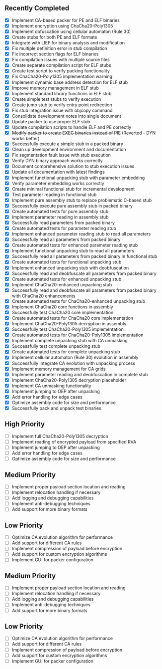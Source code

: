 ## Recently Completed
- [x] Implement CA-based packer for PE and ELF binaries
- [x] Implement encryption using ChaCha20-Poly1305
- [x] Implement obfuscation using cellular automaton (Rule 30)
- [x] Create stubs for both PE and ELF formats
- [x] Integrate with LIEF for binary analysis and modification
- [x] Fix multiple definition error in stub compilation
- [x] Fix incorrect section flags for ELF binaries
- [x] Fix compilation issues with multiple source files
- [x] Create separate compilation script for ELF stubs
- [x] Create test script to verify packing functionality
- [x] Fix ChaCha20-Poly1305 implementation warning
- [x] Implement dynamic base address detection for ELF stub
- [x] Improve memory management in ELF stub
- [x] Implement standard library functions in ELF stub
- [x] Create simple test stubs to verify execution
- [x] Create jump stub to verify entry point redirection
- [x] Fix stub integration issue with objcopy command
- [x] Consolidate development notes into single document
- [x] Update packer to use proper ELF stub
- [x] Update compilation scripts to handle ELF and PE correctly
- [x] ~~Modify packer to create EXEC binaries instead of PIE~~ (Reverted - DYN works better)
- [x] Successfully execute a simple stub in a packed binary
- [x] Clean up development environment and documentation
- [x] Fix segmentation fault issue with stub execution
- [x] Verify DYN binary approach works correctly
- [x] Document comprehensive solution to stub execution issues
- [x] Update all documentation with latest findings
- [x] Implement functional unpacking stub with parameter embedding
- [x] Verify parameter embedding works correctly
- [x] Create minimal functional stub for incremental development
- [x] Test parameter reading in functional stub
- [x] Implement pure assembly stub to replace problematic C-based stub
- [x] Successfully execute pure assembly stub in packed binary
- [x] Create automated tests for pure assembly stub
- [x] Implement parameter reading in assembly stub
- [x] Successfully read parameters from packed binary
- [x] Create automated tests for parameter reading stub
- [x] Implement enhanced parameter reading stub to read all parameters
- [x] Successfully read all parameters from packed binary
- [x] Create automated tests for enhanced parameter reading stub
- [x] Implement functional unpacking stub to read all parameters
- [x] Successfully read all parameters from packed binary in functional stub
- [x] Create automated tests for functional unpacking stub
- [x] Implement enhanced unpacking stub with deobfuscation
- [x] Successfully read and deobfuscate all parameters from packed binary
- [x] Create automated tests for enhanced unpacking stub
- [x] Implement ChaCha20-enhanced unpacking stub
- [x] Successfully read and deobfuscate all parameters from packed binary with ChaCha20 enhancements
- [x] Create automated tests for ChaCha20-enhanced unpacking stub
- [x] Implement ChaCha20 core functions in assembly
- [x] Successfully test ChaCha20 core implementation
- [x] Create automated tests for ChaCha20 core implementation
- [x] Implement ChaCha20-Poly1305 decryption in assembly
- [x] Successfully test ChaCha20-Poly1305 implementation
- [x] Create automated tests for ChaCha20-Poly1305 implementation
- [x] Implement complete unpacking stub with CA unmasking
- [x] Successfully test complete unpacking stub
- [x] Create automated tests for complete unpacking stub
- [x] Implement cellular automaton (Rule 30) evolution in assembly
- [x] Successfully integrate CA evolution with unpacking process
- [x] Implement memory management for CA grids
- [x] Implement parameter reading and deobfuscation in complete stub
- [x] Implement ChaCha20-Poly1305 decryption placeholder
- [x] Implement CA unmasking functionality
- [x] Implement jumping to OEP after unpacking
- [x] Add error handling for edge cases
- [x] Optimize assembly code for size and performance
- [x] Successfully pack and unpack test binaries

## High Priority
- [ ] Implement full ChaCha20-Poly1305 decryption
- [ ] Implement reading of encrypted payload from specified RVA
- [ ] Implement jumping to OEP after unpacking
- [ ] Add error handling for edge cases
- [ ] Optimize assembly code for size and performance

## Medium Priority
- [ ] Implement proper payload section location and reading
- [ ] Implement relocation handling if necessary
- [ ] Add logging and debugging capabilities
- [ ] Implement anti-debugging techniques
- [ ] Add support for more binary formats

## Low Priority
- [ ] Optimize CA evolution algorithm for performance
- [ ] Add support for different CA rules
- [ ] Implement compression of payload before encryption
- [ ] Add support for custom encryption algorithms
- [ ] Implement GUI for packer configuration

## Medium Priority
- [ ] Implement proper payload section location and reading
- [ ] Implement relocation handling if necessary
- [ ] Add logging and debugging capabilities
- [ ] Implement anti-debugging techniques
- [ ] Add support for more binary formats

## Low Priority
- [ ] Optimize CA evolution algorithm for performance
- [ ] Add support for different CA rules
- [ ] Implement compression of payload before encryption
- [ ] Add support for custom encryption algorithms
- [ ] Implement GUI for packer configuration
